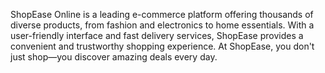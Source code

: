 ShopEase Online is a leading e-commerce platform offering thousands of diverse products, from fashion and electronics to home essentials. With a user-friendly interface and fast delivery services, ShopEase provides a convenient and trustworthy shopping experience. At ShopEase, you don't just shop—you discover amazing deals every day.
